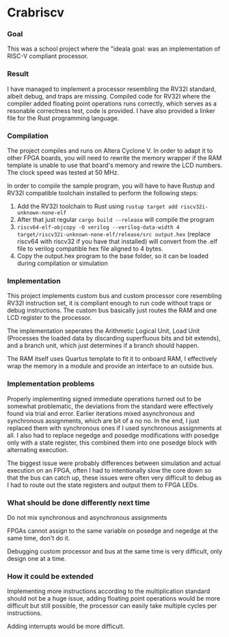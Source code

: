 # Crabriscv

### Goal

This was a school project where the "ideala goal: was an implementation of RISC-V compliant processor.

### Result

I have managed to implement a processor resembling the RV32I standard, albeit debug, and traps are missing. Compiled code for RV32I where
the compiler added floating point operations runs correctly, which serves as a resonable correctness test, code is provided. I have also
provided a linker file for the Rust programming language.

### Compilation

The project compiles and runs on Altera Cyclone V. In order to adapt it to other FPGA boards, you will need to rewrite the memory wrapper
if the RAM template is unable to use that board's memory and rewire the LCD numbers.  The clock speed was tested at 50 MHz.

In order to compile the sample program, you will have to have Rustup and RV32I compatible toolchain installed to perform the following steps:
1. Add the RV32I toolchain to Rust using `rustup target add riscv32i-unknown-none-elf`
2. After that just regular `cargo build --release` will compile the program
3. `riscv64-elf-objcopy -O verilog --verilog-data-width 4 target/riscv32i-unknown-none-elf/release/src output.hex` (replace riscv64 with riscv32 if you have that installed) will convert from the .elf file to verilog compatible hex file aligned to 4 bytes.
4. Copy the output.hex program to the base folder, so it can be loaded during compilation or simulation

### Implementation

This project implements custom bus and custom processor core resembling RV32I instruction set, it is compliant enough to run code without traps
or debug instructions. The custom bus basically just routes the RAM and one LCD register to the processor.

The implementation seperates the Arithmetic Logical Unit, Load Unit (Processes the loaded data by discarding superfluous bits and bit extends), and
a branch unit, which just determines if a branch should happen.

The RAM itself uses Quartus template to fit it to onboard RAM, I effectively wrap the memory in a module and provide an interface to an outside bus.

### Implementation problems

Properly implementing signed immediate operations turned out to be somewhat problematic, the deviations from the standard were effectively found via
trial and error. Earlier iterations mixed asynchronous and synchronous assignments, which are bit of a no no. In the end, I just replaced them with
synchronous ones if I used synchronous assignments at all. I also had to replace negedge and posedge modifications with posedge only with a state
register, this combined them into one posedge block with alternating execution.

The biggest issue were probably differences between simulation and actual execution on an FPGA, often I had to intentionally slow the core down so that
the bus can catch up, these issues were often very difficult to debug as I had to route out the state registers and output them to FPGA LEDs.

### What should be done differently next time

Do not mix synchronous and asynchronous assignments

FPGAs cannot assign to the same variable on posedge and negedge at the same time, don't do it.

Debugging custom processor and bus at the same time is very difficult, only design one at a time.

### How it could be extended

Implementing more instructions according to the multiplication standard should not be a huge issue, adding floating point operations would be
more difficult but still possible, the processor can easily take multiple cycles per instructions.

Adding interrupts would be more difficult.
